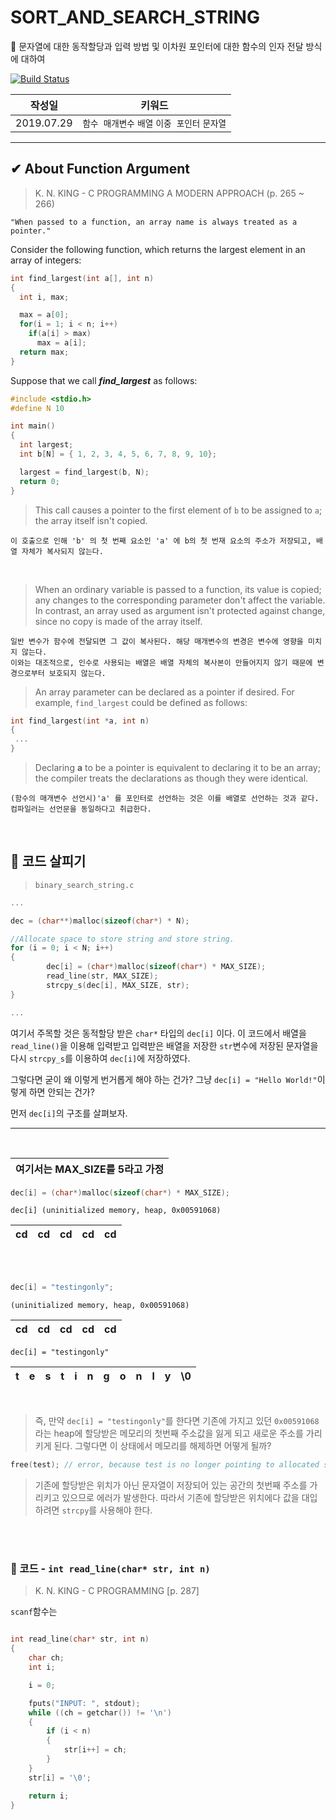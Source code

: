 # SORT_AND_SEARCH_STRING
📄 문자열에 대한 동작할당과 입력 방법 및 이차원 포인터에 대한 함수의 인자 전달 방식에 대하여

[![Build Status](https://travis-ci.org/sokhyg9016/SORT_AND_SEARCH_STRING.svg?branch=master)](https://travis-ci.org/sokhyg9016/SORT_AND_SEARCH_STRING)

| **작성일**       | **키워드**           | 
| ------------- |:-------------:| 
| 2019.07.29     | `함수 매개변수` `배열` `이중 포인터` `문자열` | 

<hr>

## ✔ About Function Argument 

> K. N. KING - C PROGRAMMING A MODERN APPROACH (p. 265 ~ 266)

<p>
    
    "When passed to a function, an array name is always treated as a pointer."
        
</p>
<p>Consider the following function, which returns the largest element in an array of integers:</p>

```c
int find_largest(int a[], int n)
{
  int i, max;

  max = a[0];
  for(i = 1; i < n; i++)
    if(a[i] > max)
      max = a[i];
  return max;
}
```

<p>Suppose that we call <em><b>find_largest</b></em> as follows:</p>

```c
#include <stdio.h>
#define N 10

int main()
{
  int largest;
  int b[N] = { 1, 2, 3, 4, 5, 6, 7, 8, 9, 10};

  largest = find_largest(b, N);
  return 0;
}
```

> This call causes a pointer to the first element of ```b``` to be assigned to ```a```; the array itself isn't copied.
<p>
    
    이 호출으로 인해 'b' 의 첫 번째 요소인 'a' 에 b의 첫 번재 요소의 주소가 저장되고, 배열 자체가 복사되지 않는다.
   
</p>


<br>

> When an ordinary variable is passed to a function, its value is copied; any changes to the corresponding parameter don't affect the variable. In contrast, an array used as argument isn't protected against change, since no copy is made of the array itself.
<p>
    
    일반 변수가 함수에 전달되면 그 값이 복사된다. 해당 매개변수의 변경은 변수에 영향을 미치지 않는다. 
    이와는 대조적으로, 인수로 사용되는 배열은 배열 자체의 복사본이 만들어지지 않기 때문에 변경으로부터 보호되지 않는다.
   
</p>

> An array parameter can be declared as a pointer if desired. For example, ```find_largest``` could be defined as follows:

```c
int find_largest(int *a, int n)
{
 ...
}
```

> Declaring **__a__** to be a pointer is equivalent to declaring it to be an array; the compiler treats the declarations as though they were identical.
<p>
    
    (함수의 매개변수 선언시)'a' 를 포인터로 선언하는 것은 이를 배열로 선언하는 것과 같다. 
    컴파일러는 선언문을 동일하다고 취급한다.
   
</p>

<br>


## 📑 코드 살피기

> ```binary_search_string.c```

```c
...

dec = (char**)malloc(sizeof(char*) * N);

//Allocate space to store string and store string.
for (i = 0; i < N; i++)
{
        dec[i] = (char*)malloc(sizeof(char*) * MAX_SIZE);
        read_line(str, MAX_SIZE);
        strcpy_s(dec[i], MAX_SIZE, str);
}

...
```
여기서 주목할 것은 동적할당 받은 ```char*``` 타입의 ```dec[i]``` 이다.
이 코드에서 배열을  ```read_line()```을 이용해 입력받고 입력받은 배열을 저장한 ```str```변수에 저장된 문자열을 다시 ```strcpy_s```를 이용하여 ```dec[i]```에 저장하였다. 

그렇다면 굳이 왜 이렇게 번거롭게 해야 하는 건가?
그냥 ```dec[i] = "Hello World!"```이렇게 하면 안되는 건가?

먼저 ```dec[i]```의 구조를 살펴보자.

<hr>
<br>

| 여기서는 MAX_SIZE를 5라고 가정 |
| --- |
```c
dec[i] = (char*)malloc(sizeof(char*) * MAX_SIZE);
```

```dec[i] (uninitialized memory, heap, 0x00591068)``` 

| cd | cd | cd | cd | cd |
| ------------- |:-------------:|:-------------:| :-------------:| :-------------:| 


<br>
<br>

```c
dec[i] = "testingonly";
```

```(uninitialized memory, heap, 0x00591068)```

| cd | cd | cd | cd | cd |
| ------------- |:-------------:|:-------------:| :-------------:| :-------------:| 

```dec[i] = "testingonly"``` 

| t | e | s | t | i | n | g | o | n | l | y | \0 |
| - |:-:|:-:|:-:|:-:|:-:|:-:|:-:|:-:|:-:|:-:|:-:| 

<br>

> 즉, 만약 ```dec[i] = "testingonly"```를 한다면 기존에 가지고 있던 ```0x00591068``` 라는 heap에 할당받은 메모리의 첫번째 주소값을 잃게 되고 새로운 주소를 가리키게 된다. 그렇다면 이 상태에서 메모리를 해제하면 어떻게 될까?

```c
free(test); // error, because test is no longer pointing to allocated space.
```
> 기존에 할당받은 위치가 아닌 문자열이 저장되어 있는 공간의 첫번째 주소를 가리키고 있으므로 에러가 발생한다.
따라서 기존에 할당받은 위치에다 값을 대입하려면 ```strcpy```를 사용해야 한다.

<br>
<br>

### 📄 코드 - ```int read_line(char* str, int n)```

> K. N. KING - C PROGRAMMING [p. 287]

```scanf```함수는 

```c

int read_line(char* str, int n)
{
	char ch;
	int i;

	i = 0;

	fputs("INPUT: ", stdout); 
	while ((ch = getchar()) != '\n')
	{
		if (i < n)
		{
			str[i++] = ch;
		}
	}
	str[i] = '\0';

	return i;
}

```

